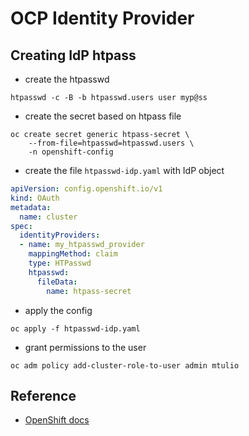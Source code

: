 # OCP Identity Provider

## Creating IdP htpass

- create the htpasswd

``` shell
htpasswd -c -B -b htpasswd.users user myp@ss
```

- create the secret based on htpass file
``` shell
oc create secret generic htpass-secret \
    --from-file=htpasswd=htpasswd.users \
    -n openshift-config 
```

- create the file `htpasswd-idp.yaml` with IdP object
``` yaml
apiVersion: config.openshift.io/v1
kind: OAuth
metadata:
  name: cluster
spec:
  identityProviders:
  - name: my_htpasswd_provider 
    mappingMethod: claim 
    type: HTPasswd
    htpasswd:
      fileData:
        name: htpass-secret 
```

- apply the config
``` shell
oc apply -f htpasswd-idp.yaml
```

- grant permissions to the user
``` shell
oc adm policy add-cluster-role-to-user admin mtulio
```

## Reference

- [OpenShift docs](https://docs.openshift.com/container-platform/4.9/authentication/identity_providers/configuring-htpasswd-identity-provider.html#configuring-htpasswd-identity-provider)



